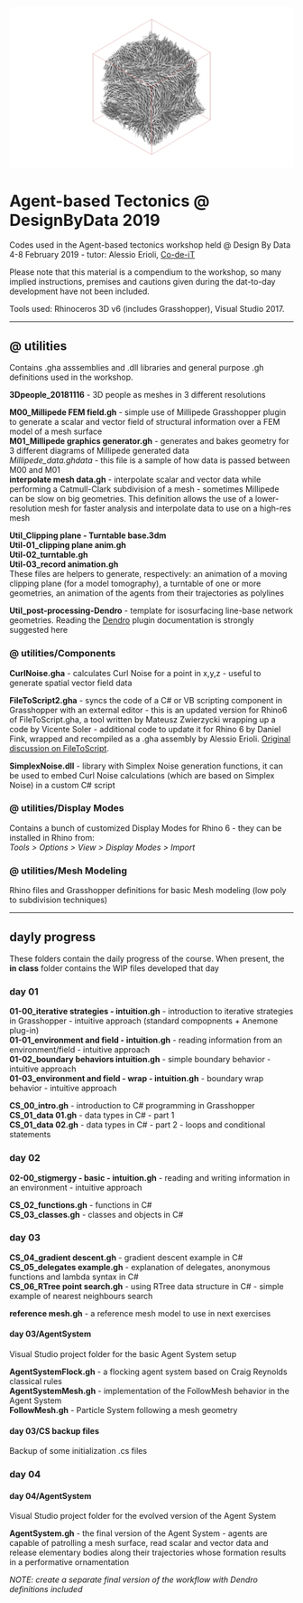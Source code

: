 ![Agent Based Tectonics](https://raw.githubusercontent.com/Co-de-iT/DesignByData_EPC_2019/master/%40%20images/cover.jpg)

# Agent-based Tectonics @ DesignByData 2019  
  
Codes used in the Agent-based tectonics workshop held @ Design By Data 4-8 February 2019 - tutor: Alessio Erioli, [Co-de-iT](https://www.co-de-it.com)

Please note that this material is a compendium to the workshop, so many implied instructions, premises and cautions given during the dat-to-day development have not been included.

Tools used: Rhinoceros 3D v6 (includes Grasshopper), Visual Studio 2017.

---

## @ utilities

Contains .gha asssemblies and .dll libraries and general purpose .gh definitions used in the workshop.

**3Dpeople_20181116** - 3D people as meshes in 3 different resolutions

**M00_Millipede FEM field.gh** - simple use of Millipede Grasshopper plugin to generate a scalar and vector field of structural information over a FEM model of a mesh surface  
**M01_Millipede graphics generator.gh** - generates and bakes geometry for 3 different diagrams of Millipede generated data  
*Millipede_data.ghdata* - this file is a sample of how data is passed between M00 and M01  
**interpolate mesh data.gh** - interpolate scalar and vector data while performing a Catmull-Clark subdivision of a mesh - sometimes Millipede can be slow on big geometries. This definition allows the use of a lower-resolution mesh for faster analysis and interpolate data to use on a high-res mesh

**Util_Clipping plane - Turntable base.3dm**  
**Util-01_clipping plane anim.gh**  
**Util-02_turntable.gh**  
**Util-03_record animation.gh**  
These files are helpers to generate, respectively: an animation of a moving clipping plane (for a model tomography), a turntable of one or more geometries, an animation of the agents from their trajectories as polylines

**Util_post-processing-Dendro** - template for isosurfacing line-base network geometries. Reading the [Dendro](https://www.food4rhino.com/app/dendro) plugin documentation is strongly suggested here
<br>


### @ utilities/Components
**CurlNoise.gha** - calculates Curl Noise for a point in x,y,z - useful to generate spatial vector field data

**FileToScript2.gha** - syncs the code of a C# or VB scripting component in Grasshopper with an external editor - this is an updated version for Rhino6 of FileToScript.gha, a tool written by Mateusz Zwierzycki wrapping up a code by Vicente Soler - additional code to update it for Rhino 6 by Daniel Fink, wrapped and recompiled as a .gha assembly by Alessio Erioli. [Original discussion on FileToScript](https://www.grasshopper3d.com/forum/topics/file-to-script-maths?groupUrl=milkbox&).

**SimplexNoise.dll** - library with Simplex Noise generation functions, it can be used to embed Curl Noise calculations (which are based on Simplex Noise) in a custom C# script
<br>

### @ utilities/Display Modes
Contains a bunch of customized Display Modes for Rhino 6 - they can be installed in Rhino from:  
_Tools > Options > View > Display Modes > Import_
<br>

### @ utilities/Mesh Modeling
Rhino files and Grasshopper definitions for basic Mesh modeling (low poly to subdivision techniques)

---
## dayly progress

These folders contain the daily progress of the course. When present, the **in class** folder contains the WIP files developed that day
  
### day 01

**01-00_iterative strategies - intuition.gh** - introduction to iterative strategies in Grasshopper - intuitive approach (standard compopnents + Anemone plug-in)   
**01-01_environment and field - intuition.gh** - reading information from an environment/field - intuitive approach  
**01-02_boundary behaviors intuition.gh** - simple boundary behavior - intuitive approach  
**01-03_environment and field - wrap - intuition.gh** - boundary wrap behavior - intuitive approach


**CS_00_intro.gh** - introduction to C# programming in Grasshopper  
**CS_01_data 01.gh** - data types in C# - part 1  
**CS_01_data 02.gh** - data types in C# - part 2 - loops and conditional statements
  
  
### day 02

**02-00_stigmergy - basic - intuition.gh** - reading and writing information in an environment - intuitive approach

**CS_02_functions.gh** - functions in C#  
**CS_03_classes.gh** - classes and objects in C#
  
  
### day 03

**CS_04_gradient descent.gh** - gradient descent example in C#  
**CS_05_delegates example.gh** - explanation of delegates, anonymous functions and lambda syntax in C#  
**CS_06_RTree point search.gh** - using RTree data structure in C# - simple example of nearest neighbours search

**reference mesh.gh** - a reference mesh model to use in next exercises

#### day 03/AgentSystem

Visual Studio project folder for the basic Agent System setup

**AgentSystemFlock.gh** - a flocking agent system based on Craig Reynolds classical rules  
**AgentSystemMesh.gh** - implementation of the FollowMesh behavior in the Agent System  
**FollowMesh.gh** - Particle System following a mesh geometry

#### day 03/CS backup files
Backup of some initialization .cs files
  
  
### day 04

#### day 04/AgentSystem
Visual Studio project folder for the evolved version of the Agent System

**AgentSystem.gh** - the final version of the Agent System - agents are capable of patrolling a mesh surface, read scalar and vector data and release elementary bodies along their trajectories whose formation results in a performative ornamentation


_NOTE: create a separate final version of the workflow with Dendro definitions included_
